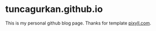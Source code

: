 # tuncagurkan.github.io

This is my personal github blog page. Thanks for template [pixyll.com](http://www.pixyll.com).

